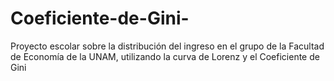 # Coeficiente-de-Gini-
Proyecto escolar sobre la distribución del ingreso en el grupo de la Facultad de Economía de la UNAM, utilizando la curva de Lorenz y el Coeficiente de Gini
